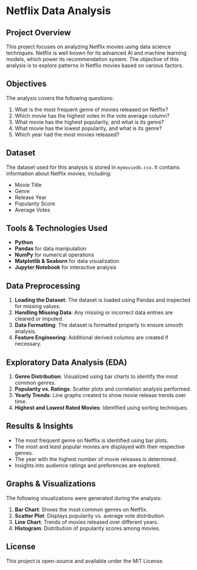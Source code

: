 # Netflix Data Analysis

## Project Overview
This project focuses on analyzing Netflix movies using data science techniques. Netflix is well known for its advanced AI and machine learning models, which power its recommendation system. The objective of this analysis is to explore patterns in Netflix movies based on various factors.

## Objectives
The analysis covers the following questions:
1. What is the most frequent genre of movies released on Netflix?
2. Which movie has the highest votes in the vote average column?
3. What movie has the highest popularity, and what is its genre?
4. What movie has the lowest popularity, and what is its genre?
5. Which year had the most movies released?

## Dataset
The dataset used for this analysis is stored in `mymoviedb.csv`. It contains information about Netflix movies, including:
- Movie Title
- Genre
- Release Year
- Popularity Score
- Average Votes

## Tools & Technologies Used
- **Python**
- **Pandas** for data manipulation
- **NumPy** for numerical operations
- **Matplotlib & Seaborn** for data visualization
- **Jupyter Notebook** for interactive analysis

## Data Preprocessing
1. **Loading the Dataset**: The dataset is loaded using Pandas and inspected for missing values.
2. **Handling Missing Data**: Any missing or incorrect data entries are cleaned or imputed.
3. **Data Formatting**: The dataset is formatted properly to ensure smooth analysis.
4. **Feature Engineering**: Additional derived columns are created if necessary.

## Exploratory Data Analysis (EDA)
1. **Genre Distribution**: Visualized using bar charts to identify the most common genres.
2. **Popularity vs. Ratings**: Scatter plots and correlation analysis performed.
3. **Yearly Trends**: Line graphs created to show movie release trends over time.
4. **Highest and Lowest Rated Movies**: Identified using sorting techniques.

## Results & Insights
- The most frequent genre on Netflix is identified using bar plots.
- The most and least popular movies are displayed with their respective genres.
- The year with the highest number of movie releases is determined.
- Insights into audience ratings and preferences are explored.

## Graphs & Visualizations
The following visualizations were generated during the analysis:
1. **Bar Chart**: Shows the most common genres on Netflix.
2. **Scatter Plot**: Displays popularity vs. average vote distribution.
3. **Line Chart**: Trends of movies released over different years.
4. **Histogram**: Distribution of popularity scores among movies.

## License
This project is open-source and available under the MIT License.


